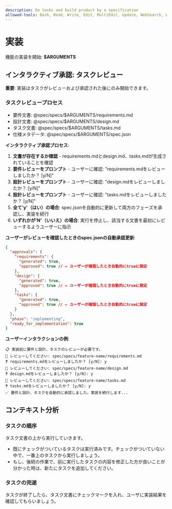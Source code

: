 ```yaml
---
description: Do tasks and build product by a specification
allowed-tools: Bash, Read, Write, Edit, MultiEdit, Update, WebSearch, WebFetch
---
```


# 実装

機能の実装を開始: **$ARGUMENTS**

## インタラクティブ承認: タスクレビュー

**重要**: 実装はタスクがレビューおよび承認された後にのみ開始できます。

### タスクレビュープロセス

- 要件文書: @spec/specs/$ARGUMENTS/requirements.md
- 設計文書: @spec/specs/$ARGUMENTS/design.md
- タスク文書: @spec/specs/$ARGUMENTS/tasks.md
- 仕様メタデータ: @spec/specs/$ARGUMENTS/spec.json

**インタラクティブ承認プロセス**:

1. **文書が存在するか確認** - requirements.mdとdesign.md、tasks.mdが生成されていることを確認
2. **要件レビューをプロンプト** - ユーザーに確認: "requirements.mdをレビューしましたか？ [y/N]"
3. **設計レビューをプロンプト** - ユーザーに確認: "design.mdをレビューしましたか？ [y/N]"
4. **設計レビューをプロンプト** - ユーザーに確認: "tasks.mdをレビューしましたか？ [y/N]"
5. **全て'y'（はい）の場合**: spec.jsonを自動的に更新して両方のフェーズを承認し、実装を続行
6. **いずれかが'N'（いいえ）の場合**: 実行を停止し、該当する文書を最初にレビューするようユーザーに指示

**ユーザーがレビューを確認したときのspec.jsonの自動承認更新**:

```json
{
  "approvals": {
    "requirements": {
      "generated": true,
      "approved": true // ← ユーザーが確認したとき自動的にtrueに設定
    },
    "design": {
      "generated": true,
      "approved": true // ← ユーザーが確認したとき自動的にtrueに設定
    },
    "tasks": {
      "generated": true,
      "approved": true // ← ユーザーが確認したとき自動的にtrueに設定
    }
  },
  "phase": "implementing",
  "ready_for_implementation": true
}
```

**ユーザーインタラクションの例**:

```
📋 実装前に要件と設計、タスクのレビューが必要です。
📄 レビューしてください: spec/specs/feature-name/requirements.md
❓ requirements.mdをレビューしましたか？ [y/N]: y
📄 レビューしてください: spec/specs/feature-name/design.md
❓ design.mdをレビューしましたか？ [y/N]: y
📄 レビューしてください: spec/specs/feature-name/tasks.md
❓ tasks.mdをレビューしましたか？ [y/N]: y
✅ 要件と設計、タスクを自動的に承認しました。実装を続行します...
```

## コンテキスト分析

### タスクの順序

タスク文書の上から実行していきます。

- 既にチェックがついているタスクは実行済みです。チェックがついていない中で、一番上のタスクから実行しましょう。
- もし、後続の作業で、前に実行したタスクの内容を修正した方が良いことが分かった時は、新たにタスクを追加してください。

### タスクの完遂

タスクが終了したら、タスク文書にチェックマークを入れ、ユーザに実装結果を確認してもらいましょう。
